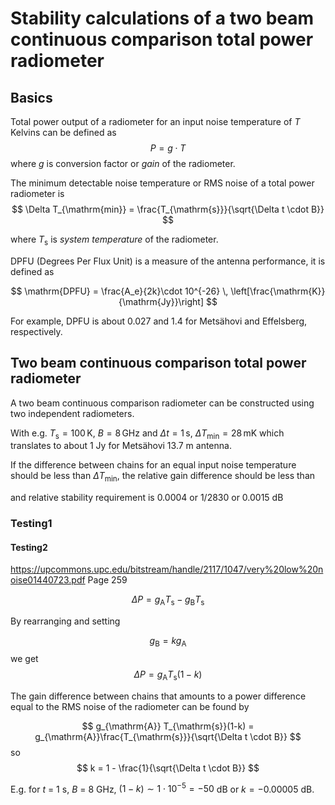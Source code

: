 # Stability calculations of a two beam continuous comparison total power radiometer

## Basics 

Total power output of a radiometer for an input noise temperature of $T$ Kelvins can be defined as 
$$
P = g \cdot T
$$
where $g$ is conversion factor or _gain_ of the radiometer.

The minimum detectable noise temperature or RMS noise of a total power radiometer is
$$
\Delta T_{\mathrm{min}} = \frac{T_{\mathrm{s}}}{\sqrt{\Delta t \cdot B}}
$$

where $T_{\mathrm{s}}$ is *system temperature* of the radiometer.

DPFU (Degrees Per Flux Unit) is a measure of the antenna performance, it is defined as

$$ \mathrm{DPFU} = \frac{A_e}{2k}\cdot 10^{-26} \, \left[\frac{\mathrm{K}}{\mathrm{Jy}}\right]
$$

For example, DPFU is about 0.027 and 1.4 for Metsähovi and Effelsberg, respectively.

## Two beam continuous comparison total power radiometer

A two beam continuous comparison radiometer can be constructed using two independent radiometers. 

With e.g. $T_{\mathrm{s}} = 100 \, \mathrm{K}$, $B = 8 \, \mathrm{GHz}$ and $\Delta t = 1 \, \mathrm{s}$, $\Delta T_{\mathrm{min}} = 28 \, \mathrm{mK}$ which translates to about 1 Jy for Metsähovi 13.7 m antenna.



If the difference between chains for an equal input noise temperature should be less than $\Delta T_{\mathrm{min}}$, the relative gain difference should be less than


 and relative stability requirement is $0.0004$ or $1/2830$ or 0.0015 dB

### Testing1

#### Testing2

https://upcommons.upc.edu/bitstream/handle/2117/1047/very%20low%20noise01440723.pdf Page 259

$$ 
\Delta P = g_{\mathrm{A}} T_{\mathrm{s}} - g_{\mathrm{B}} T_{\mathrm{s}}
$$

By rearranging and setting

$$
 g_{\mathrm{B}} = kg_{\mathrm{A}}
$$
we get
$$
\Delta P = g_{\mathrm{A}} T_{\mathrm{s}}(1-k)
$$

The gain difference between chains that amounts to a power difference equal to the RMS noise of the radiometer can be found by 

$$
 g_{\mathrm{A}} T_{\mathrm{s}}(1-k) = g_{\mathrm{A}}\frac{T_{\mathrm{s}}}{\sqrt{\Delta t \cdot B}}
$$
so
$$
k = 1 - \frac{1}{\sqrt{\Delta t \cdot B}}
$$

E.g. for $t$ = 1 s, $B$ = 8 GHz, $(1 - k) \sim 1 \cdot 10^{-5} = -50$ dB or $k = 
-0.00005$ dB.
